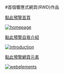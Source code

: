 #首個響應式網頁(RWD)作品

[點此預覽首頁](https://willingheart0526.github.io/0_Demo/Web01/HOME_PAGE.html)

[homepage]:https://github.com/willingheart0526/0_Demo/tree/master/Web01/images/homepage.jpg
[![homepage]](https://willingheart0526.github.io/0_Demo/Web01/HOME_PAGE.html)

[點此預覽自我介紹](https://willingheart0526.github.io/0_Demo/Web01/INTRODUCTION.html)

[introduction]:https://github.com/willingheart0526/0_Demo/tree/master/Web01/images/introduction.jpg
[![introduction]](https://willingheart0526.github.io/0_Demo/Web01/INTRODUCTION.html)

[點此預覽網頁元素](https://willingheart0526.github.io/0_Demo/Web01/WEB_ELEMENTS.html)

[webelements]:https://github.com/willingheart0526/0_Demo/tree/master/Web01/images/webelements.jpg
[![webelements]](https://willingheart0526.github.io/0_Demo/Web01/WEB_ELEMENTS.html)
